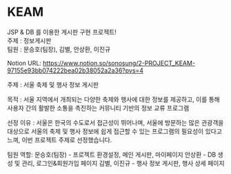 # KEAM
JSP &amp; DB 를 이용한 게시판 구현 프로젝트!<br/>
주제 : 정보게시판<br/>
팀원 : 문승호(팀장), 김별, 안상환, 이진규

Notion URL: https://www.notion.so/sonosung/2-PROJECT_KEAM-97155e93bb074222bea02b38052a2a36?pvs=4

주제 : 서울 축제 및 행사 정보 게시판

목적 : 서울 지역에서 개최되는 다양한 축제와 행사에 대한 정보를 제공하고, 이를 통해 사용자 간의 활발한 소통을 촉진하는 커뮤니티 기반의 정보 교류 프로그램

선정 이유 : 서울은 한국의 수도로서 접근성이 뛰어나며, 서울에 방문하는 많은 관광객을 대상으로 서울의 축제 및 행사 정보에 쉽게 접근할 수 있는 프로그램의 필요성이 있다고 느껴, 이번 프로젝트 주제로 선정했습니다.

팀원 역할:
문승호(팀장) - 프로젝트 환경설정, 메인 게시판, 마이페이지
안상환 - DB 생성 및 관리, 로그인&회원가입 페이지
김별, 이진규 - 행사 정보 게시판, 행사 상세 페이지
